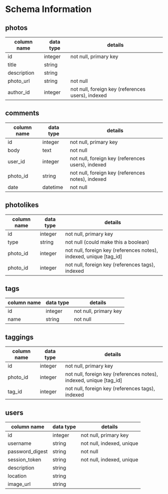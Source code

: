 # Schema Information

## photos
column name | data type | details
------------|-----------|-----------------------
id          | integer   | not null, primary key
title       | string    |
description | string    |
photo_url   | string    | not null
author_id   | integer   | not null, foreign key (references users), indexed

## comments
column name | data type | details
------------|-----------|-----------------------
id          | integer   | not null, primary key
body        | text      | not null
user_id     | integer   | not null, foreign key (references users), indexed
photo_id     | string    | not null, foreign key (references notes), indexed
date        | datetime  | not null

## photolikes
column name | data type | details
------------|-----------|-----------------------
id          | integer   | not null, primary key
type        | string    | not null (could make this a boolean)
photo_id    | integer   | not null, foreign key (references notes), indexed, unique [tag_id]
photo_id      | integer   | not null, foreign key (references tags), indexed

## tags
column name | data type | details
------------|-----------|-----------------------
id          | integer   | not null, primary key
name        | string    | not null

## taggings
column name | data type | details
------------|-----------|-----------------------
id          | integer   | not null, primary key
photo_id    | integer   | not null, foreign key (references notes), indexed, unique [tag_id]
tag_id      | integer   | not null, foreign key (references tags), indexed

## users
column name     | data type | details
----------------|-----------|-----------------------
id              | integer   | not null, primary key
username        | string    | not null, indexed, unique
password_digest | string    | not null
session_token   | string    | not null, indexed, unique
description     | string    |
location        | string    |
image_url       | string    |
